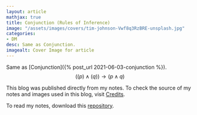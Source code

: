 ```yaml
---
layout: article
mathjax: true
title: Conjunction (Rules of Inference)
image: "/assets/images/covers/tim-johnson-Vwf8q3RzBRE-unsplash.jpg"
categories:
- DM
desc: Same as Conjunction. 
imagealt: Cover Image for article
---
```


Same as [Conjunction]({% post_url 2021-06-03-conjunction %}).
$$((p) \wedge (q)) \to (p \wedge q)$$

























































































































































































































































































































































































































This blog was published directly from my notes.
To check the source of my notes and images used in this blog, visit <a href="/credits.html" target="_blank">Credits</a>.

To read my notes, download this <a href="https://github.com/bovem/CS" target="blank">repository</a>.